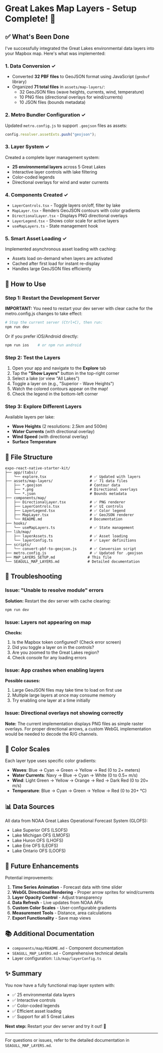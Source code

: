 # Great Lakes Map Layers - Setup Complete! 🎉

## ✅ What's Been Done

I've successfully integrated the Great Lakes environmental data layers into your Mapbox map. Here's what was implemented:

### 1. **Data Conversion** ✓

- Converted **32 PBF files** to GeoJSON format using JavaScript (`geobuf` library)
- Organized **71 total files** in `assets/map-layers/`:
  - 32 GeoJSON files (wave heights, currents, wind, temperature)
  - 10 PNG files (directional overlays for wind/currents)
  - 10 JSON files (bounds metadata)

### 2. **Metro Bundler Configuration** ✓

Updated `metro.config.js` to support `.geojson` files as assets:

```javascript
config.resolver.assetExts.push("geojson");
```

### 3. **Layer System** ✓

Created a complete layer management system:

- **25 environmental layers** across 5 Great Lakes
- Interactive layer controls with lake filtering
- Color-coded legends
- Directional overlays for wind and water currents

### 4. **Components Created** ✓

- `LayerControls.tsx` - Toggle layers on/off, filter by lake
- `MapLayer.tsx` - Renders GeoJSON contours with color gradients
- `DirectionalLayer.tsx` - Displays PNG directional overlays
- `LayerLegend.tsx` - Shows color scale for active layers
- `useMapLayers.ts` - State management hook

### 5. **Smart Asset Loading** ✓

Implemented asynchronous asset loading with caching:

- Assets load on-demand when layers are activated
- Cached after first load for instant re-display
- Handles large GeoJSON files efficiently

## 🚀 How to Use

### Step 1: Restart the Development Server

**IMPORTANT:** You need to restart your dev server with clear cache for the metro.config.js changes to take effect:

```bash
# Stop the current server (Ctrl+C), then run:
npm run dev
```

Or if you prefer iOS/Android directly:

```bash
npm run ios    # or npm run android
```

### Step 2: Test the Layers

1. Open your app and navigate to the **Explore** tab
2. Tap the **"Show Layers"** button in the top-right corner
3. Select a lake (or view "All Lakes")
4. Toggle a layer on (e.g., "Superior - Wave Heights")
5. Watch the colored contours appear on the map!
6. Check the legend in the bottom-left corner

### Step 3: Explore Different Layers

Available layers per lake:

- **Wave Heights** (2 resolutions: 2.5km and 500m)
- **Water Currents** (with directional overlay)
- **Wind Speed** (with directional overlay)
- **Surface Temperature**

## 📁 File Structure

```
expo-react-native-starter-kit/
├── app/(tabs)/
│   └── explore.tsx                    # ✅ Updated with layers
├── assets/map-layers/                 # ✅ 71 data files
│   ├── *.geojson                      # Contour data
│   ├── *.png                          # Directional overlays
│   └── *.json                         # Bounds metadata
├── components/map/
│   ├── DirectionalLayer.tsx           # ✅ PNG renderer
│   ├── LayerControls.tsx              # ✅ UI controls
│   ├── LayerLegend.tsx                # ✅ Color legend
│   ├── MapLayer.tsx                   # ✅ GeoJSON renderer
│   └── README.md                      # Documentation
├── hooks/
│   └── useMapLayers.ts                # ✅ State management
├── lib/map/
│   ├── layerAssets.ts                 # ✅ Asset loading
│   └── layerConfig.ts                 # ✅ Layer definitions
├── scripts/
│   └── convert-pbf-to-geojson.js      # ✅ Conversion script
├── metro.config.js                    # ✅ Updated for .geojson
├── MAP_LAYERS_SETUP.md               # This file
└── SEAGULL_MAP_LAYERS.md             # Detailed documentation
```

## 🐛 Troubleshooting

### Issue: "Unable to resolve module" errors

**Solution:** Restart the dev server with cache clearing:

```bash
npm run dev
```

### Issue: Layers not appearing on map

**Checks:**

1. Is the Mapbox token configured? (Check error screen)
2. Did you toggle a layer on in the controls?
3. Are you zoomed to the Great Lakes region?
4. Check console for any loading errors

### Issue: App crashes when enabling layers

**Possible causes:**

1. Large GeoJSON files may take time to load on first use
2. Multiple large layers at once may consume memory
3. Try enabling one layer at a time initially

### Issue: Directional overlays not showing correctly

**Note:** The current implementation displays PNG files as simple raster overlays. For proper directional arrows, a custom WebGL implementation would be needed to decode the R/G channels.

## 🎨 Color Scales

Each layer type uses specific color gradients:

- **Waves**: Blue → Cyan → Green → Yellow → Red (0 to 2+ meters)
- **Water Currents**: Navy → Blue → Cyan → White (0 to 0.5+ m/s)
- **Wind**: Light Green → Yellow → Orange → Red → Dark Red (0 to 20+ m/s)
- **Temperature**: Blue → Cyan → Green → Yellow → Red (0 to 20+ °C)

## 📊 Data Sources

All data from NOAA Great Lakes Operational Forecast System (GLOFS):

- Lake Superior OFS (LSOFS)
- Lake Michigan OFS (LMOFS)
- Lake Huron OFS (LHOFS)
- Lake Erie OFS (LEOFS)
- Lake Ontario OFS (LOOFS)

## 🔄 Future Enhancements

Potential improvements:

1. **Time Series Animation** - Forecast data with time slider
2. **WebGL Directional Rendering** - Proper arrow sprites for wind/currents
3. **Layer Opacity Control** - Adjust transparency
4. **Data Refresh** - Live updates from NOAA APIs
5. **Custom Color Scales** - User-configurable gradients
6. **Measurement Tools** - Distance, area calculations
7. **Export Functionality** - Save map views

## 📚 Additional Documentation

- `components/map/README.md` - Component documentation
- `SEAGULL_MAP_LAYERS.md` - Comprehensive technical details
- Layer configuration: `lib/map/layerConfig.ts`

## ✨ Summary

You now have a fully functional map layer system with:

- ✅ 25 environmental data layers
- ✅ Interactive controls
- ✅ Color-coded legends
- ✅ Efficient asset loading
- ✅ Support for all 5 Great Lakes

**Next step:** Restart your dev server and try it out! 🚀

---

For questions or issues, refer to the detailed documentation in `SEAGULL_MAP_LAYERS.md`.
